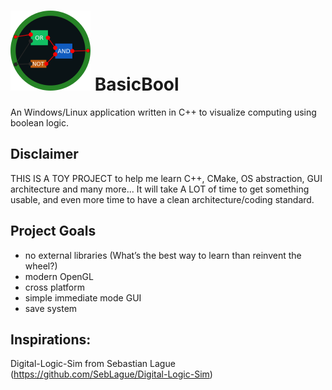 # ![Alt text](Logo128.png?raw=true "Title") BasicBool
An Windows/Linux application written in C++ to visualize computing using boolean logic.

## Disclaimer
THIS IS A TOY PROJECT to help me learn C++, CMake, OS abstraction, GUI architecture and many more...
It will take A LOT of time to get something usable, and even more time to have a clean architecture/coding standard.

## Project Goals
- no external libraries (What’s the best way to learn than reinvent the wheel?)
- modern OpenGL
- cross platform
- simple immediate mode GUI
- save system

## Inspirations:
Digital-Logic-Sim from Sebastian Lague (https://github.com/SebLague/Digital-Logic-Sim)
